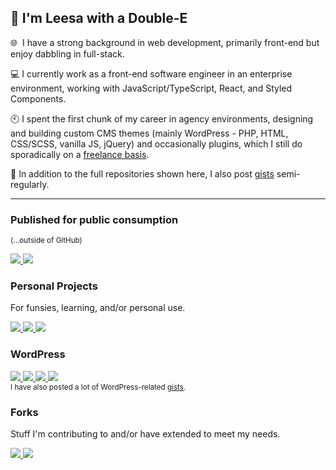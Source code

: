 ## 👋 I'm Leesa with a Double-E

🌐 &nbsp;I have a strong background in web development, primarily front-end but enjoy dabbling in full-stack.

:computer: I currently work as a front-end software engineer in an enterprise environment, working with
JavaScript/TypeScript, React, and Styled Components.

:clock10: I spent the first chunk of my career in agency environments, designing and building custom CMS themes (mainly
WordPress - PHP, HTML, CSS/SCSS, vanilla JS, jQuery) and occasionally plugins, which I still do sporadically on
a [freelance basis](https://www.doubleedesign.com.au).

📂 In addition to the full repositories shown here, I also post [gists](https://gist.github.com/doubleedesign)
semi-regularly.

---

### Published for public consumption
<sup>(...outside of GitHub)</sup>

<div>
    <a href="https://www.github.com/doubleedesign/animate-into-view">
      <img src="https://github-readme-stats-doubleedesign.vercel.app/api/pin/?username=doubleedesign&repo=animate-into-view" />
    </a>
    <a href="https://www.github.com/doubleedesign/friends-ipsum">
      <img src="https://github-readme-stats-doubleedesign.vercel.app/api/pin/?username=doubleedesign&repo=friends-ipsum" />
    </a>
</div>

### Personal Projects

For funsies, learning, and/or personal use.
<div>
<a href="https://github.com/doubleedesign/music-stats">
  <img src="https://github-readme-stats-doubleedesign.vercel.app/api/pin/?username=doubleedesign&repo=music-stats" />
</a>
<a href="https://github.com/doubleedesign/life-screen">
  <img src="https://github-readme-stats-doubleedesign.vercel.app/api/pin/?username=doubleedesign&repo=life-screen" />
</a>
<a href="https://github.com/doubleedesign/headless-wp-portfolio-plugin">
  <img src="https://github-readme-stats-doubleedesign.vercel.app/api/pin/?username=doubleedesign&repo=headless-wp-portfolio-plugin" />
</a>
</div>

### WordPress

<div>
<a href="https://github.com/doubleedesign/doublee-dev-starter-kit">
  <img src="https://github-readme-stats-doubleedesign.vercel.app/api/pin/?username=doubleedesign&repo=doublee-dev-starter-kit" />
</a>
<a href="https://github.com/doubleedesign/Doublee-Breadcrumbs">
  <img src="https://github-readme-stats-doubleedesign.vercel.app/api/pin/?username=doubleedesign&repo=Doublee-Breadcrumbs" />
</a>
<a href="https://github.com/doubleedesign/Doublee-Maps">
  <img src="https://github-readme-stats-doubleedesign.vercel.app/api/pin/?username=doubleedesign&repo=Doublee-Maps" />
</a>
<a href="https://github.com/doubleedesign/Doublee-Events">
  <img src="https://github-readme-stats-doubleedesign.vercel.app/api/pin/?username=doubleedesign&repo=Doublee-Events" />
</a>
</div>
<sup>I have also posted a lot of WordPress-related <a href="https://gist.github.com/doubleedesign">gists</a>.</sup>

### Forks

Stuff I'm contributing to and/or have extended to meet my needs.
<div>
<a href="https://github.com/doubleedesign/generate-react-cli">
  <img src="https://github-readme-stats-doubleedesign.vercel.app/api/pin/?username=doubleedesign&repo=generate-react-cli" />
</a>
  <a href="https://github.com/doubleedesign/Hover.scss">
  <img src="https://github-readme-stats-doubleedesign.vercel.app/api/pin/?username=doubleedesign&repo=Hover.scss" />
</a>
</div>

